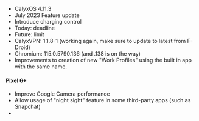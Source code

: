 * CalyxOS 4.11.3
* July 2023 Feature update
* Introduce charging control
* Today: deadline
* Future: limit
* CalyxVPN: 1.1.8-1 (working again, make sure to update to latest from F-Droid)
* Chromium: 115.0.5790.136 (and .138 is on the way)
* Improvements to creation of new "Work Profiles" using the built in app with the same name.

#### Pixel 6+
* Improve Google Camera performance
* Allow usage of "night sight" feature in some third-party apps (such as Snapchat)
* 
